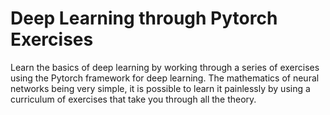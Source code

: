 # Deep Learning through Pytorch Exercises
Learn the basics of deep learning by working through a series of exercises using the Pytorch framework for deep learning.
The mathematics of neural networks being very simple, it is possible to learn it painlessly by using a curriculum of exercises that take you through all the theory.
